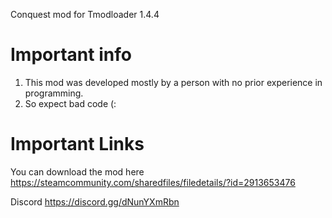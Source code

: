 Conquest mod for Tmodloader 1.4.4

# Important info
1. This mod was developed mostly by a person with no prior experience in programming.
2. So expect bad code (:

# Important Links
You can download the mod here https://steamcommunity.com/sharedfiles/filedetails/?id=2913653476

Discord https://discord.gg/dNunYXmRbn

